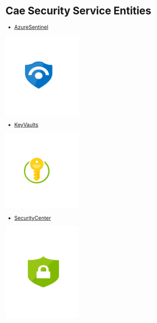 # Cae Security Service Entities


- [AzureSentinel](./azure-sentinel.md)  
<img src="./azure-sentinel.png" width="200"/>

- [KeyVaults](./key-vaults.md)  
<img src="./key-vaults.png" width="200"/>

- [SecurityCenter](./security-center.md)  
<img src="./security-center.png" width="200"/>
